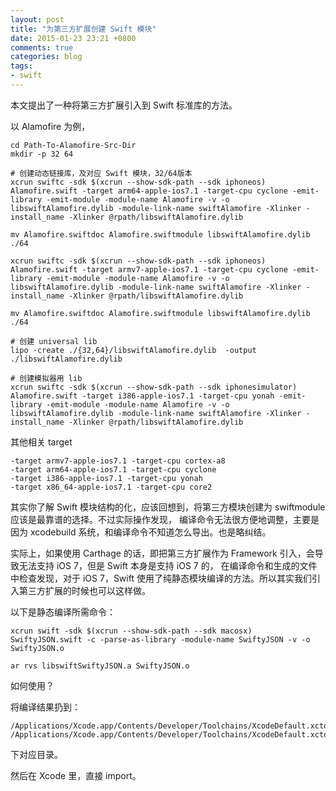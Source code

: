 ```yaml
---
layout: post
title: "为第三方扩展创建 Swift 模块"
date: 2015-01-23 23:21 +0800
comments: true
categories: blog
tags:
- swift
---
```


本文提出了一种将第三方扩展引入到 Swift 标准库的方法。

以 Alamofire 为例，

```
cd Path-To-Alamofire-Src-Dir
mkdir -p 32 64

# 创建动态链接库，及对应 Swift 模块，32/64版本
xcrun swiftc -sdk $(xcrun --show-sdk-path --sdk iphoneos) Alamofire.swift -target arm64-apple-ios7.1 -target-cpu cyclone -emit-library -emit-module -module-name Alamofire -v -o libswiftAlamofire.dylib -module-link-name swiftAlamofire -Xlinker -install_name -Xlinker @rpath/libswiftAlamofire.dylib

mv Alamofire.swiftdoc Alamofire.swiftmodule libswiftAlamofire.dylib ./64

xcrun swiftc -sdk $(xcrun --show-sdk-path --sdk iphoneos) Alamofire.swift -target armv7-apple-ios7.1 -target-cpu cyclone -emit-library -emit-module -module-name Alamofire -v -o libswiftAlamofire.dylib -module-link-name swiftAlamofire -Xlinker -install_name -Xlinker @rpath/libswiftAlamofire.dylib

mv Alamofire.swiftdoc Alamofire.swiftmodule libswiftAlamofire.dylib ./64

# 创建 universal lib
lipo -create ./{32,64}/libswiftAlamofire.dylib  -output ./libswiftAlamofire.dylib

# 创建模拟器用 lib
xcrun swiftc -sdk $(xcrun --show-sdk-path --sdk iphonesimulator) Alamofire.swift -target i386-apple-ios7.1 -target-cpu yonah -emit-library -emit-module -module-name Alamofire -v -o libswiftAlamofire.dylib -module-link-name swiftAlamofire -Xlinker -install_name -Xlinker @rpath/libswiftAlamofire.dylib
```

其他相关 target
```
-target armv7-apple-ios7.1 -target-cpu cortex-a8
-target arm64-apple-ios7.1 -target-cpu cyclone
-target i386-apple-ios7.1 -target-cpu yonah
-target x86_64-apple-ios7.1 -target-cpu core2
```

其实你了解 Swift 模块结构的化，应该回想到，将第三方模块创建为 swiftmodule 应该是最靠谱的选择。不过实际操作发现，
编译命令无法很方便地调整，主要是因为 xcodebuild 系统，和编译命令不知道怎么导出。也是略纠结。

实际上，如果使用 Carthage 的话，即把第三方扩展作为 Framework 引入，会导致无法支持 iOS 7，但是 Swift 本身是支持 iOS 7 的，
在编译命令和生成的文件中检查发现，对于 iOS 7，Swift 使用了纯静态模块编译的方法。所以其实我们引入第三方扩展的时候也可以这样做。

以下是静态编译所需命令：

```
xcrun swift -sdk $(xcrun --show-sdk-path --sdk macosx) SwiftyJSON.swift -c -parse-as-library -module-name SwiftyJSON -v -o SwiftyJSON.o

ar rvs libswiftSwiftyJSON.a SwiftyJSON.o
```

如何使用？

将编译结果扔到：

```
/Applications/Xcode.app/Contents/Developer/Toolchains/XcodeDefault.xctoolchain/usr/lib/swift
/Applications/Xcode.app/Contents/Developer/Toolchains/XcodeDefault.xctoolchain/usr/lib/swift_static
```

下对应目录。

然后在 Xcode 里，直接 import。

